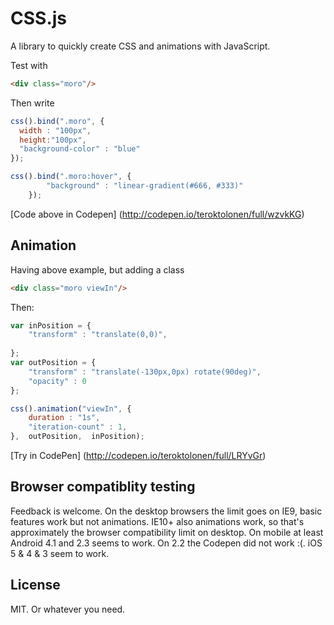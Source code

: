 # CSS.js

A library to quickly create CSS and animations with JavaScript.

Test with
```html
<div class="moro"/> 
```
Then write
```javascript
css().bind(".moro", {
  width : "100px",
  height:"100px",
  "background-color" : "blue"
});

css().bind(".moro:hover", {
        "background" : "linear-gradient(#666, #333)"
    });

```
[Code above in Codepen] (http://codepen.io/teroktolonen/full/wzvkKG)

## Animation

Having above example, but adding a class
```html
<div class="moro viewIn"/> 
```

Then:

```javascript
var inPosition = {
    "transform" : "translate(0,0)",
    
};
var outPosition = {
    "transform" : "translate(-130px,0px) rotate(90deg)",
    "opacity" : 0
};

css().animation("viewIn", {
    duration : "1s",
    "iteration-count" : 1,
},  outPosition,  inPosition); 
```

[Try in CodePen] (http://codepen.io/teroktolonen/full/LRYvGr)

## Browser compatiblity testing

Feedback is welcome. On the desktop browsers the limit goes on IE9, basic features work but not animations. IE10+ also animations work, so that's approximately the browser compatibility limit on desktop. On mobile at least Android 4.1 and 2.3 seems to work. On 2.2 the Codepen did not work :(. iOS 5 & 4 & 3 seem to work.

## License

MIT. Or whatever you need.
